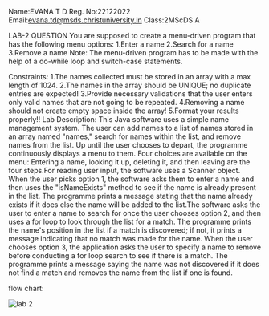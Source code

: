 Name:EVANA T D
Reg. No:22122022
Email:evana.td@msds.christuniversity.in
Class:2MScDS A

LAB-2 QUESTION
You are supposed to create a menu-driven program that has the following menu options:
1.Enter a name
2.Search for a name
3.Remove a name
Note:
The menu-driven program has to be made with the help of a do-while loop and switch-case statements.

Constraints:
1.The names collected must be stored in an array with a max length of 1024.
2.The names in the array should be UNIQUE; no duplicate entries are expected!
3.Provide necessary validations that the user enters only valid names that are not going to be repeated.
4.Removing a name should not create empty space inside the array!
5.Format your results properly!!
Lab Description:
This Java software uses a simple name management system. The user can add names to a list of names stored in an array named "names," search for names within the list, and remove names from the list. Up until the user chooses to depart, the programme continuously displays a menu to them. Four choices are available on the menu: Entering a name, looking it up, deleting it, and then leaving are the four steps.For reading user input, the software uses a Scanner object. When the user picks option 1, the software asks them to enter a name and then uses the "isNameExists" method to see if the name is already present in the list. The programme prints a message stating that the name already exists if it does else the name will be added to the list.The software asks the user to enter a name to search for once the user chooses option 2, and then uses a for loop to look through the list for a match. The programme prints the name's position in the list if a match is discovered; if not, it prints a message indicating that no match was made for the name. When the user chooses option 3, the application asks the user to specify a name to remove before conducting a for loop search to see if there is a match. The programme prints a message saying the name was not discovered if it does not find a match and removes the name from the list if one is found.


flow chart:


![lab 2](https://user-images.githubusercontent.com/118044613/236854681-7912c0de-e99c-4d79-9621-2fb660f997d9.png)



